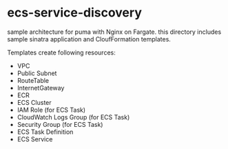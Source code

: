 # ecs-service-discovery

sample architecture for puma with Nginx on Fargate.
this directory includes sample sinatra application and CloufFormation templates.

Templates create following resources:

- VPC
- Public Subnet
- RouteTable
- InternetGateway
- ECR
- ECS Cluster
- IAM Role (for ECS Task)
- CloudWatch Logs Group (for ECS Task)
- Security Group (for ECS Task)
- ECS Task Definition
- ECS Service